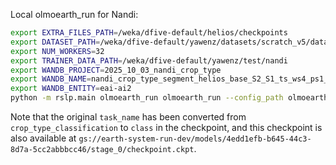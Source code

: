Local olmoearth_run for Nandi:
```bash
export EXTRA_FILES_PATH=/weka/dfive-default/helios/checkpoints
export DATASET_PATH=/weka/dfive-default/yawenz/datasets/scratch_v5/dataset_0
export NUM_WORKERS=32
export TRAINER_DATA_PATH=/weka/dfive-default/yawenz/test/nandi
export WANDB_PROJECT=2025_10_03_nandi_crop_type
export WANDB_NAME=nandi_crop_type_segment_helios_base_S2_S1_ts_ws4_ps1_bs8_add_annotations_2
export WANDB_ENTITY=eai-ai2
python -m rslp.main olmoearth_run olmoearth_run --config_path olmoearth_run_data/nandi/ --scratch_path /weka/dfive-default/yawenz/datasets/scratch_v5/ --checkpoint_path /weka/dfive-default/yawenz/test/checkpoints/last_rewritten.ckpt
```
Note that the original `task_name` has been converted from `crop_type_classification` to `class` in the checkpoint, and this checkpoint is also available at `gs://earth-system-run-dev/models/4edd1efb-b645-44c3-8d7a-5cc2abbbcc46/stage_0/checkpoint.ckpt`.
